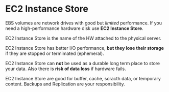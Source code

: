 # EC2 Instance Store

EBS volumes are network drives with good but *limited* performance. If you need a high-performance hardware disk use **EC2 Instance Store**.

EC2 Instance Store is the name of the HW attached to the physical server.

EC2 Instance Store has better I/O performance, **but they lose their storage** if they are stopped or termimated (ephemeral).

EC2 Instance Store can **not** be used as a durable long term place to store your data. Also there is **risk of data loss** if hardware fails.

EC2 Instance Store are good for buffer, cache, scracth data, or temporary content. Backups and Replication are your responsibility.